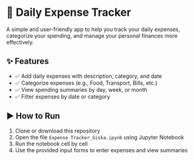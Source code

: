 # 🧾 Daily Expense Tracker

A simple and user-friendly app to help you track your daily expenses, categorize your spending, and manage your personal finances more effectively.

## ✨ Features

- ✅ Add daily expenses with description, category, and date  
- ✅ Categorize expenses (e.g., Food, Transport, Bills, etc.)  
- ✅ View spending summaries by day, week, or month    
- ✅ Filter expenses by date or category  

## ▶️ How to Run

1. Clone or download this repository
2. Open the file `Expense Tracker_Giska.ipynb` using Jupyter Notebook
3. Run the notebook cell by cell
4. Use the provided input forms to enter expenses and view summaries
